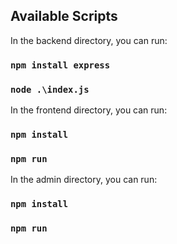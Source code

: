 ## Available Scripts

In the backend directory, you can run:

### `npm install express` 
### `node .\index.js`

In the frontend directory, you can run:
### `npm install`
### `npm run`

In the admin directory, you can run:
### `npm install`
### `npm run`





